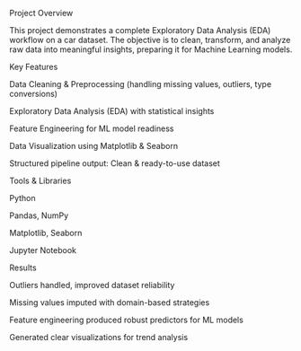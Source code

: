 Project Overview

This project demonstrates a complete Exploratory Data Analysis (EDA) workflow on a car dataset. The objective is to clean, transform, and analyze raw data into meaningful insights, preparing it for Machine Learning models.

Key Features

Data Cleaning & Preprocessing (handling missing values, outliers, type conversions)

Exploratory Data Analysis (EDA) with statistical insights

Feature Engineering for ML model readiness

Data Visualization using Matplotlib & Seaborn

Structured pipeline output: Clean & ready-to-use dataset

Tools & Libraries

Python

Pandas, NumPy

Matplotlib, Seaborn

Jupyter Notebook

Results

Outliers handled, improved dataset reliability

Missing values imputed with domain-based strategies

Feature engineering produced robust predictors for ML models

Generated clear visualizations for trend analysis
